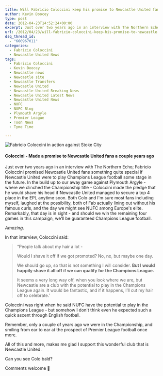 ```yaml
---
title: Will Fabricio Coloccini keep his promise to Newcastle United fans?
author: Kevin Doocey
type: post
date: 2012-04-23T14:52:24+00:00
excerpt: Just over two years ago in an interview with The Northern Echo; Fabricio Coloccini promised Newcastle United fans something quite special if Newcastle United were to play..
url: /2012/04/23/will-fabricio-coloccini-keep-his-promise-to-newcastle-united-fans/
dsq_thread_id:
  - "660967011"
categories:
  - Fabricio Coloccini
  - Newcastle United News
tags:
  - Fabricio Coloccini
  - Kevin Doocey
  - Newcastle news
  - Newcastle site
  - Newcastle Transfers
  - Newcastle United
  - Newcastle United Breaking News
  - Newcastle United Latest News
  - Newcastle United News
  - NUFC
  - NUFC Blog
  - Plymouth Argyle
  - Premier League
  - Toon News
  - Tyne Time

---
```

![Fabricio Coloccini in action against Stoke City](https://www.tynetime.com/wp-content/uploads/2012/04/Fabricio-Coloccini-Stoke-City.jpg "Fabricio Coloccini")

#### Coloccini - Made a promise to Newcastle United fans a couple years ago

Just over two years ago in an interview with The Northern Echo; Fabricio Coloccini promised Newcastle United fans something quite special if Newcastle United were to play Champions League football some stage in the future. In the build up to our away game against Plymouth Argyle - where we clinched the Championship title - Coloccini made the pledge that he would shave his head if Newcastle United managed to secure a top 4 place in the EPL anytime soon. Both Colo and  I'm sure most fans including myself, laughed at the possibility, both of Fab actually lining out without his famous curls, and the day we might see NUFC among Europe's elite. Remarkably, that day is in sight - and should we win the remaining four games in this campaign, we'll be guaranteed Champions League football.

_Amazing_.

In that interview, Coloccini said:

> “People talk about my hair a lot -
>
> Would I shave it off if we got promoted? No, no, but maybe one day.
>
> We should go up, so that is not something I will consider. **But I would happily shave it all off if we can qualify for the Champions League.**
>
> It seems a very long way off, when you look where we are, but Newcastle are a club with the potential to play in the Champions League again. It would be fantastic, and if it happens, I’ll cut my hair off to celebrate.'

Coloccini was right when he said NUFC have the potential to play in the Champions League - but somehow I don't think even he expected such a quick ascent through English football.

Remember, only a couple of years ago we were in the Championship, and smiling from ear to ear at the prospect of Premier League football once more.

All of this and more, makes me glad I support this wonderful club that is Newcastle United.

Can you see Colo bald?

Comments welcome 🙂
